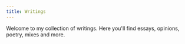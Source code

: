 ```yaml
---
title: Writings
---
```

Welcome to my collection of writings. Here you'll find essays, opinions, poetry, mixes and more.
